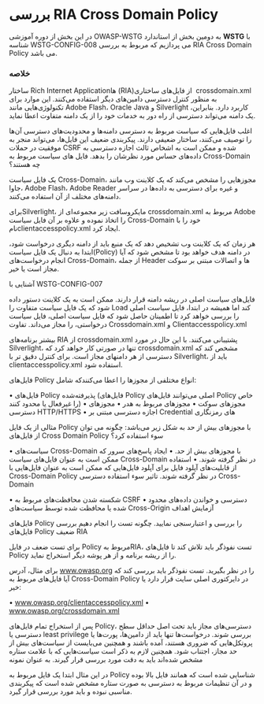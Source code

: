 # بررسی RIA Cross Domain Policy

در این بخش از دوره آموزشی OWASP-WSTG به دومین بخش از استاندارد **WSTG** با شناسه WSTG-CONFIG-008 می پردازیم که مربوط به بررسی RIA Cross Domain Policy می باشد.
### خلاصه

ساختار Rich Internet Applicationها (RIA)‏ از فایل‌های ساختاری crossdomain.xml به منظور کنترل دسترسی دامین‌های دیگر استفاده می‌کنند. این موارد برای تکنولوژی‌هایی مانند Adobe Flash، Oracle Java و Silverlight کاربرد دارد. بنابراین، یک دامنه می‌تواند دسترسی از راه دور به خدمات خود را از یک دامنه متفاوت اعطا نماید.

اغلب فایل‌هایی که سیاست مربوط به دسترسی دامنه‌ها و محدودیت‌های دسترسی آن‌ها را توصیف می‌کنند، ساختار ضعیفی دارند. پیکربندی ضعیف این فایل‌ها، می‌تواند منجر به موفقیت در حملات CSRF شده و ممکن است به اشخاص ثالث اجازه دسترسی به داده‌های حساس مورد نظرشان را بدهد.
فایل های سیاست مربوط به Cross-Domain چه هستند؟

یک فایل سیاست Cross-Domain، مجوزهایی را مشخص می‌کند که یک کلاینت وب مانند جاوا، Adobe Flash، Adobe Reader و غیره برای دسترسی به داده‌ها در سراسر دامنه‌های مختلف از آن استفاده می‌کنند.

برایSilverlight، مایکروسافت زیر مجموعه‌ای از crossdomain.xml مربوط به Adobe را اتخاذ نموده و علاوه بر آن فایل سیاست Cross-Domain خود را با نامclientaccesspolicy.xml ایجاد کرد.

هر زمان که یک کلاینت وب تشخیص دهد که یک منبع باید از دامنه دیگری درخواست شود، ابتدا به دنبال یک فایل سیاست(Policy) در دامنه هدف خواهد بود تا مشخص شود که آیا انجام درخواست‌های Cross-Domain، از جمله Header ها و اتصالات مبتنی بر سوکت مجاز است یا خیر.

آشنایی با WSTG-CONFIG-007

فایل‌های سیاست اصلی در ریشه دامنه قرار دارند. ممکن است به یک کلاینت دستور داده شود که یک فایل سیاست متفاوت را Load کند اما همیشه در ابتدا، فایل سیاست اصلی را بررسی خواهد کرد تا اطمینان حاصل شود که فایل سیاست اصلی، فایل سیاست درخواستی، را مجاز می‌داند.
تفاوت Crossdomain.xml و Clientaccesspolicy.xml

بیشتر برنامه‌های RIA از crossdomain.xml پشتیبانی می‌کنند. با این حال در مورد Silverlight، تنها در صورتی کار خواهد کرد که crossdomain.xml مشخص کند که دسترسی از هر دامنهای مجاز است. برای کنترل دقیق تر با Silverlight، باید از clientaccesspolicy.xml استفاده شود.

فایل‌های Policy انواع مختلفی از مجوزها را اعطا می‌کنندکه شامل:

• فایل‌های Policy پذیرفته‌شده (‏فایل‌های Policy اصلی می‌توانند فایل‌های Policy خاص را غیرفعال یا محدود کنند)
• مجوزهای سوکت
• مجوزهای مربوط به هدر
• مجوزهای دسترسی HTTP/HTTPS
• اجازه دسترسی مبتنی بر Credential های رمزنگاری

مثالی از یک فایل Policy با مجوزهای بیش از حد به شکل زیر می‌باشد:
چگونه می توان از فایل‌های Cross Domain Policy سوء استفاده کرد؟

• سیاست‌های Cross-Domain با مجوزهای بیش از حد.
• ایجاد پاسخ‌های سرور که ممکن است به عنوان فایل‌های سیاست Cross-Domain در نظر گرفته شوند.
• استفاده از قابلیت‌های آپلود فایل برای آپلود فایل‌هایی که ممکن است به عنوان فایل‌هایی با Cross-Domain Policy در نظر گرفته شوند.
تاثیر سوء استفاده دسترسی Cross-Domain

• شکسته شدن محافظت‌های مربوط به CSRF
• دسترسی و خواندن داده‌های محدود شده یا محافظت شده توسط سیاست‌های Cross-Origin
آزمایش اهداف

فایل‌های Policy را بررسی و اعتبارسنجی نمایید.
چگونه تست را انجام دهیم
بررسی فایل‌های Policy ضعیف RIA

برای تست ضعف در فایل Policy مربوط بهRIA، تست نفوذگر باید تلاش کند تا فایل‌های Policy را از ریشه برنامه و از هر پوشه دیگر استخراج نماید.

برای مثال، آدرس www.owasp.org را در نظر بگیرید. تست نفوذگر باید بررسی کند که آیا فایل‌های مربوط به Cross-Domain Policy در دایرکتوری اصلی سایت قرار دارد یا خیر:

• www.owasp.org/clientaccesspolicy.xml
• www.owasp.org/crossdomain.xml

پس از استخراج تمام فایل‌های Policy، دسترسی‌های مجاز باید تحت اصل حداقل سطح دسترسی یا least privilege بررسی شوند. درخواست‌ها تنها باید از دامین‌ها، پورت‌ها یا پروتکل‌هایی که ضروری هستند، آمده باشند و همچنین می‌بایست از سیاست‌های بیش از حد مجاز، اجتناب شود. همچنین لازم به ذکر است سیاست‌هایی که با علامت ستاره مشخص شده‌اند باید به دقت مورد بررسی قرار گیرند.
به عنوان نمونه

در این مثال ابتدا یک فایل مربوط به Policy شناسایی شده است که همانند فایل بالا بوده و در آن تنظیمات مربوط به دسترسی به صورت ستاره مشخص شده است که پیکربندی مناسبی نبوده و باید مورد بررسی قرار گیرد.
